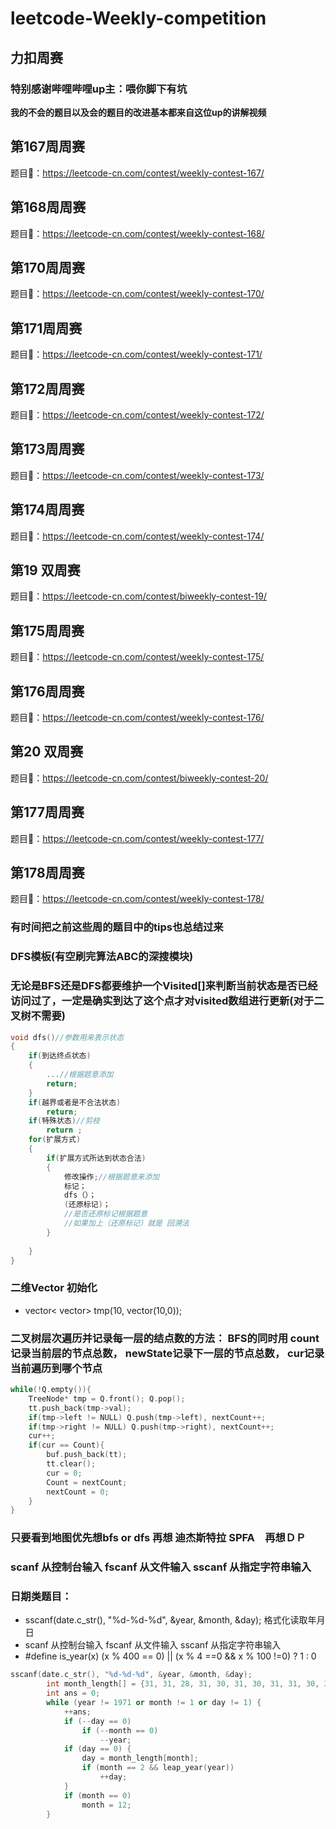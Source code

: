# **leetcode-Weekly-competition**
## **力扣周赛**
### **特别感谢哔哩哔哩up主：喂你脚下有坑**
**我的不会的题目以及会的题目的改进基本都来自这位up的讲解视频**
## 第167周周赛
题目🔗：https://leetcode-cn.com/contest/weekly-contest-167/
## 第168周周赛
题目🔗：https://leetcode-cn.com/contest/weekly-contest-168/
## 第170周周赛
题目🔗：https://leetcode-cn.com/contest/weekly-contest-170/
## 第171周周赛
题目🔗：https://leetcode-cn.com/contest/weekly-contest-171/
## 第172周周赛
题目🔗：https://leetcode-cn.com/contest/weekly-contest-172/
## 第173周周赛
题目🔗：https://leetcode-cn.com/contest/weekly-contest-173/
## 第174周周赛
题目🔗：https://leetcode-cn.com/contest/weekly-contest-174/
## 第19 双周赛
题目🔗：https://leetcode-cn.com/contest/biweekly-contest-19/
## 第175周周赛
题目🔗：https://leetcode-cn.com/contest/weekly-contest-175/
## 第176周周赛
题目🔗：https://leetcode-cn.com/contest/weekly-contest-176/
## 第20 双周赛
题目🔗：https://leetcode-cn.com/contest/biweekly-contest-20/
## 第177周周赛
题目🔗：https://leetcode-cn.com/contest/weekly-contest-177/
## 第178周周赛
题目🔗：https://leetcode-cn.com/contest/weekly-contest-178/



### **有时间把之前这些周的题目中的tips也总结过来**

### **DFS模板(有空刷完算法ABC的深搜模块)**
### **无论是BFS还是DFS都要维护一个Visited[]来判断当前状态是否已经访问过了，一定是确实到达了这个点才对visited数组进行更新(对于二叉树不需要)**
```c++
void dfs()//参数用来表示状态  
{  
    if(到达终点状态)  
    {  
        ...//根据题意添加  
        return;  
    }  
    if(越界或者是不合法状态)  
        return;  
    if(特殊状态)//剪枝
        return ;
    for(扩展方式)  
    {  
        if(扩展方式所达到状态合法)  
        {  
            修改操作;//根据题意来添加  
            标记；  
            dfs（）；  
            (还原标记)；  
            //是否还原标记根据题意  
            //如果加上（还原标记）就是 回溯法  
        }  
 
    }  
}  
```

### 二维Vector 初始化
- vector< vector<int>> tmp(10,      vector<int>(10,0));

### 二叉树层次遍历并记录每一层的结点数的方法： BFS的同时用 count记录当前层的节点总数， newState记录下一层的节点总数， cur记录当前遍历到哪个节点
```c++
while(!Q.empty()){
    TreeNode* tmp = Q.front(); Q.pop();
    tt.push_back(tmp->val);
    if(tmp->left != NULL) Q.push(tmp->left), nextCount++;
    if(tmp->right != NULL) Q.push(tmp->right), nextCount++;
    cur++;
    if(cur == Count){
        buf.push_back(tt);
        tt.clear();
        cur = 0;
        Count = nextCount;
        nextCount = 0;
    }
}
```
### 只要看到地图优先想bfs or dfs 再想 迪杰斯特拉 SPFA　再想ＤＰ

### scanf 从控制台输入 fscanf 从文件输入 sscanf 从指定字符串输入
### 日期类题目：
- sscanf(date.c_str(), "%d-%d-%d", &year, &month, &day); 格式化读取年月日
- scanf 从控制台输入 fscanf 从文件输入 sscanf 从指定字符串输入
- #define is_year(x) (x % 400 == 0) || (x % 4 ==0 && x % 100 !=0) ? 1 : 0
```c++
sscanf(date.c_str(), "%d-%d-%d", &year, &month, &day);
        int month_length[] = {31, 31, 28, 31, 30, 31, 30, 31, 31, 30, 31, 30};
        int ans = 0;
        while (year != 1971 or month != 1 or day != 1) {
            ++ans;
            if (--day == 0)
                if (--month == 0)
                    --year;
            if (day == 0) {
                day = month_length[month];
                if (month == 2 && leap_year(year))
                    ++day;
            }
            if (month == 0)
                month = 12;
        }
```